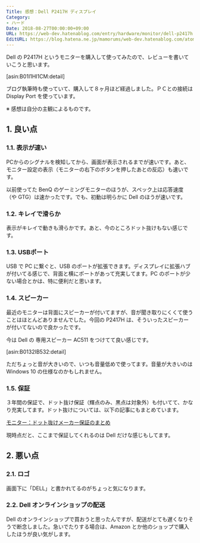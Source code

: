 ```yaml
---
Title: 感想：Dell P2417H ディスプレイ
Category:
- ハード
Date: 2018-08-27T00:00:00+09:00
URL: https://web-dev.hatenablog.com/entry/hardware/monitor/dell-p2417h
EditURL: https://blog.hatena.ne.jp/mamorums/web-dev.hatenablog.com/atom/entry/10257846132613346216
---
```


Dell の P2417H というモニターを購入して使ってみたので、レビューを書いていこうと思います。

[asin:B01I1HI1CM:detail]

ブログ執筆時も使っていて、購入して８ヶ月ほど経過しました。ＰＣとの接続は Display Port を使っています。

※ 感想は自分の主観によるものです。


## 1. 良い点
### 1.1. 表示が速い
PCからのシグナルを検知してから、画面が表示されるまでが速いです。あと、モニター設定の表示（モニターの右下のボタンを押したあとの反応）も速いです。

以前使ってた BenQ のゲーミングモニターのほうが、スペック上は応答速度（や GTG）は速かったです。でも、初動は明らかに Dell のほうが速いです。

### 1.2. キレイで滑らか
表示がキレイで動きも滑らかです。あと、今のところドット抜けもない感じです。

### 1.3. USBポート
USB で PC に繋ぐと、USB のポートが拡張できます。ディスプレイに拡張ハブが付いてる感じで、背面と横にポートがあって充実してます。PC のポートが少ない場合とかは、特に便利だと思います。

### 1.4. スピーカー
最近のモニターは背面にスピーカーが付いてますが、音が聞き取りにくくて使うことはほとんどありませんでした。今回の P2417H は、そういったスピーカーが付いてないので良かったです。

今は Dell の 専用スピーカー AC511 をつけてて良い感じです。

[asin:B0132IB532:detail]

ただちょっと音が大きいので、いつも音量低めで使ってます。音量が大きいのは Windows 10 の仕様なのかもしれません。

### 1.5. 保証
３年間の保証で、ドット抜け保証（輝点のみ、黒点は対象外）も付いてて、かなり充実してます。ドット抜けについては、以下の記事にもまとめています。

[モニター：ドット抜けメーカー保証のまとめ](/entry/hardware/monitor/dot-nuke-hosyou)

現時点だと、ここまで保証してくれるのは Dell だけな感じもしてます。


## 2. 悪い点
### 2.1. ロゴ
画面下に「DELL」と書かれてるのがちょっと気になります。

### 2.2. Dell オンラインショップの配送
Dell のオンラインショップで買おうと思ったんですが、配送がとても遅くなりそうで断念しました。急いでたりする場合は、Amazon とか他のショップで購入したほうが良い気がします。
